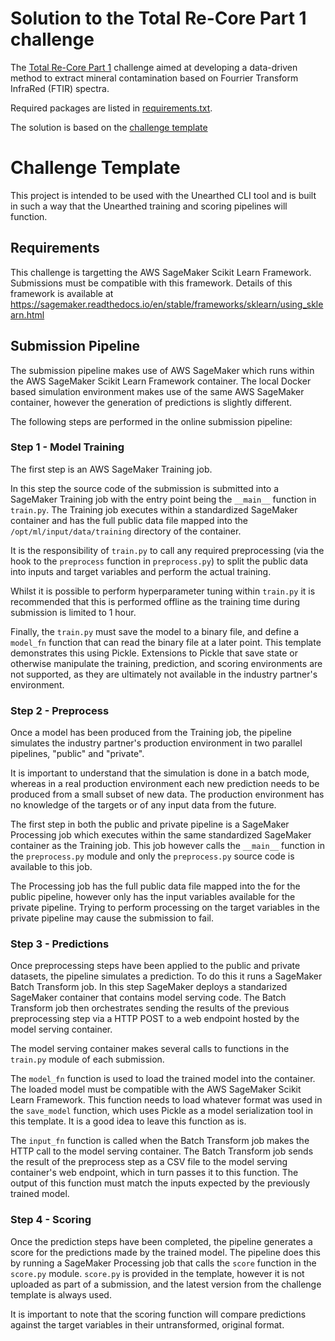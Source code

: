 # Solution to the Total Re-Core Part 1 challenge

The [Total Re-Core Part 1](https://unearthed.solutions/u/competitions/100/) challenge aimed at developing a data-driven method to extract
mineral contamination based on Fourrier Transform InfraRed (FTIR) spectra.

Required packages are listed in [requirements.txt](requirements.txt).

The solution is based on the [challenge template](#challenge-template)

# Challenge Template

This project is intended to be used with the Unearthed CLI tool and is built in such a way that the Unearthed training and scoring pipelines will function.

## Requirements

This challenge is targetting the AWS SageMaker Scikit Learn Framework. Submissions must be compatible with this framework.
Details of this framework is available at https://sagemaker.readthedocs.io/en/stable/frameworks/sklearn/using_sklearn.html

## Submission Pipeline

The submission pipeline makes use of AWS SageMaker which runs within the AWS SageMaker Scikit Learn Framework container. The local Docker based simulation environment makes use of the same AWS SageMaker container, however the generation of predictions is slightly different.

The following steps are performed in the online submission pipeline:

### Step 1 - Model Training

The first step is an AWS SageMaker Training job.

In this step the source code of the submission is submitted into a SageMaker Training job with the entry point being the `__main__` function in `train.py`. The Training job executes within a standardized SageMaker container and has the full public data file mapped into the `/opt/ml/input/data/training` directory of the container.

It is the responsibility of `train.py` to call any required preprocessing (via the hook to the `preprocess` function in `preprocess.py`) to split the public data into inputs and target variables and perform the actual training.

Whilst it is possible to perform hyperparameter tuning within `train.py` it is recommended that this is performed offline as the training time during submission is limited to 1 hour.

Finally, the `train.py` must save the model to a binary file, and define a `model_fn` function that can read the binary file at a later point. This template demonstrates this using Pickle. Extensions to Pickle that save state or otherwise manipulate the training, prediction, and scoring environments are not supported, as they are ultimately not available in the industry partner's environment.

### Step 2 - Preprocess

Once a model has been produced from the Training job, the pipeline simulates the industry partner's production environment in two parallel pipelines, "public" and "private".

It is important to understand that the simulation is done in a batch mode, whereas in a real production environment each new prediction needs to be produced from a small subset of new data. The production environment has no knowledge of the targets or of any input data from the future.

The first step in both the public and private pipeline is a SageMaker Processing job which executes within the same standardized SageMaker container as the Training job. This job however calls the `__main__` function in the `preprocess.py` module and only the `preprocess.py` source code is available to this job.

The Processing job has the full public data file mapped into the for the public pipeline, however only has the input variables available for the private pipeline. Trying to perform processing on the target variables in the private pipeline may cause the submission to fail.

### Step 3 - Predictions

Once preprocessing steps have been applied to the public and private datasets, the pipeline simulates a prediction. To do this it runs a SageMaker Batch Transform job. In this step SageMaker deploys a standarized SageMaker container that contains model serving code. The Batch Transform job then orchestrates sending the results of the previous preprocessing step via a HTTP POST to a web endpoint hosted by the model serving container.

The model serving container makes several calls to functions in the `train.py` module of each submission.

The `model_fn` function is used to load the trained model into the container. The loaded model must be compatible with the AWS SageMaker Scikit Learn Framework. This function needs to load whatever format was used in the `save_model` function, which uses Pickle as a model serialization tool in this template. It is a good idea to leave this function as is.

The `input_fn` function is called when the Batch Transform job makes the HTTP call to the model serving container. The Batch Transform job sends the result of the preprocess step as a CSV file to the model serving container's web endpoint, which in turn passes it to this function. The output of this function must match the inputs expected by the previously trained model.

### Step 4 - Scoring

Once the prediction steps have been completed, the pipeline generates a score for the predictions made by the trained model. The pipeline does this by running a SageMaker Processing job that calls the `score` function in the `score.py` module. `score.py` is provided in the template, however it is not uploaded as part of a submission, and the latest version from the challenge template is always used.

It is important to note that the scoring function will compare predictions against the target variables in their untransformed, original format.
